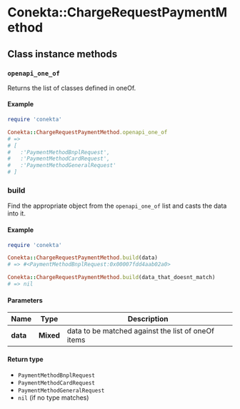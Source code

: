 # Conekta::ChargeRequestPaymentMethod

## Class instance methods

### `openapi_one_of`

Returns the list of classes defined in oneOf.

#### Example

```ruby
require 'conekta'

Conekta::ChargeRequestPaymentMethod.openapi_one_of
# =>
# [
#   :'PaymentMethodBnplRequest',
#   :'PaymentMethodCardRequest',
#   :'PaymentMethodGeneralRequest'
# ]
```

### build

Find the appropriate object from the `openapi_one_of` list and casts the data into it.

#### Example

```ruby
require 'conekta'

Conekta::ChargeRequestPaymentMethod.build(data)
# => #<PaymentMethodBnplRequest:0x00007fdd4aab02a0>

Conekta::ChargeRequestPaymentMethod.build(data_that_doesnt_match)
# => nil
```

#### Parameters

| Name | Type | Description |
| ---- | ---- | ----------- |
| **data** | **Mixed** | data to be matched against the list of oneOf items |

#### Return type

- `PaymentMethodBnplRequest`
- `PaymentMethodCardRequest`
- `PaymentMethodGeneralRequest`
- `nil` (if no type matches)

